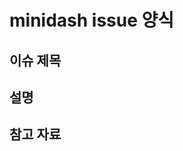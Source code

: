 # minidash issue 양식

## 이슈 제목

<!-- 이슈 주제 or 제목을 적어주세요 -->

## 설명

<!-- 설명을 적어주세요 -->

## 참고 자료

<!-- 파일이나 .url을 기입해주세요 -->
